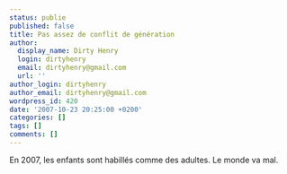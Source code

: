 ```yaml
---
status: publie
published: false
title: Pas assez de conflit de génération
author:
  display_name: Dirty Henry
  login: dirtyhenry
  email: dirtyhenry@gmail.com
  url: ''
author_login: dirtyhenry
author_email: dirtyhenry@gmail.com
wordpress_id: 420
date: '2007-10-23 20:25:00 +0200'
categories: []
tags: []
comments: []
---
```

En 2007, les enfants sont habillés comme des adultes. Le monde va mal.
